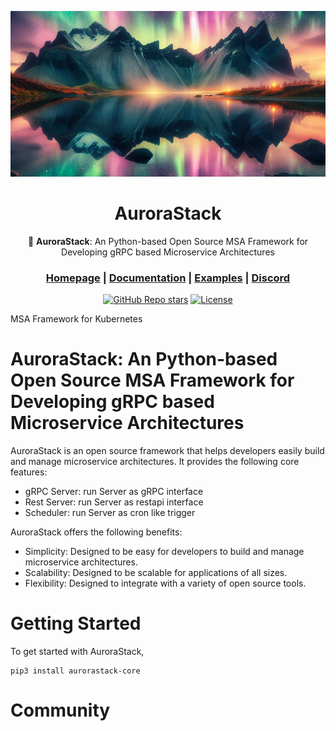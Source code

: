 <div align="center">

![Logo of AuroraStack, A beacon of light in the dark night](./docs/aurorastack_logo.png)

# **AuroraStack**

🤖 **AuroraStack**: An Python-based Open Source MSA Framework for Developing gRPC based Microservice Architectures

<h3>

[Homepage](https://aurorastack.io/) | [Documentation](https://docs.aurorastack.io/) | [Examples](https://github.com/aurorastack/sample) | [Discord](https://discord.gg/ncgqX6CS3V)

</h3>

[![GitHub Repo stars](https://img.shields.io/github/stars/aurorastack/aurorastack-core)](https://github.com/aurorastack/aurorastack-core)
[![License](https://img.shields.io/badge/License-Apache_2.0-blue.svg)](https://opensource.org/licenses/Apache-2.0)

</div>

MSA Framework for Kubernetes

# AuroraStack: An Python-based Open Source MSA Framework for Developing gRPC based Microservice Architectures

AuroraStack is an open source framework that helps developers easily build and manage microservice architectures. It provides the following core features:

* gRPC Server: run Server as gRPC interface
* Rest Server: run Server as restapi interface
* Scheduler: run Server as cron like trigger

AuroraStack offers the following benefits:

* Simplicity: Designed to be easy for developers to build and manage microservice architectures.
* Scalability: Designed to be scalable for applications of all sizes.
* Flexibility: Designed to integrate with a variety of open source tools.

# Getting Started

To get started with AuroraStack,

```
pip3 install aurorastack-core
```

# Community
